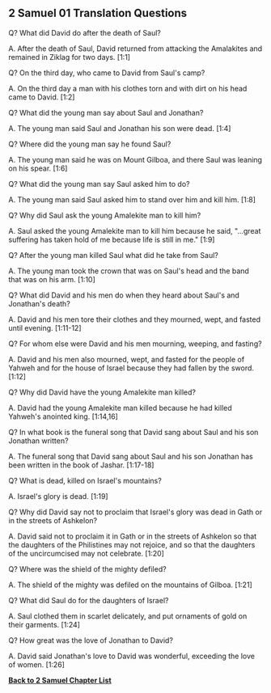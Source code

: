 ## 2 Samuel 01 Translation Questions ##

Q? What did David do after the death of Saul?

A. After the death of Saul, David returned from attacking the Amalakites and remained in Ziklag for two days. [1:1]

Q? On the third day, who came to David from Saul's camp?

A. On the third day a man with his clothes torn and with dirt on his head came to David. [1:2]

Q? What did the young man say about Saul and Jonathan?

A. The young man said Saul and Jonathan his son were dead. [1:4]

Q? Where did the young man say he found Saul?

A. The young man said he was on Mount Gilboa, and there Saul was leaning on his spear. [1:6]

Q? What did the young man say Saul asked him to do?

A. The young man said Saul asked him to stand over him and kill him. [1:8]

Q? Why did Saul ask the young Amalekite man to kill him?

A. Saul asked the young Amalekite man to kill him because he said, "...great suffering has taken hold of me because life is still in me." [1:9]

Q? After the young man killed Saul what did he take from Saul?

A. The young man took the crown that was on Saul's head and the band that was on his arm. [1:10]

Q? What did David and his men do when they heard about Saul's and Jonathan's death?

A. David and his men tore their clothes and they mourned, wept, and fasted until evening. [1:11-12]

Q? For whom else were David and his men mourning, weeping, and fasting?

A. David and his men also mourned, wept, and fasted for the people of Yahweh and for the house of Israel because they had fallen by the sword. [1:12]

Q? Why did David have the young Amalekite man killed?

A. David had the young Amalekite man killed because he had killed Yahweh's anointed king. [1:14,16]

Q? In what book is the funeral song that David sang about Saul and his son Jonathan written?

A. The funeral song that David sang about Saul and his son Jonathan has been written in the book of Jashar. [1:17-18]

Q? What is dead, killed on Israel's mountains?

A. Israel's glory is dead. [1:19]

Q? Why did David say not to proclaim that Israel's glory was dead in Gath or in the streets of Ashkelon?

A. David said not to proclaim it in Gath or in the streets of Ashkelon so that the daughters of the Philistines may not rejoice, and so that the daughters of the uncircumcised may not celebrate. [1:20]

Q? Where was the shield of the mighty defiled?

A. The shield of the mighty was defiled on the mountains of Gilboa. [1:21]

Q? What did Saul do for the daughters of Israel?

A. Saul clothed them in scarlet delicately, and put ornaments of gold on their garments. [1:24]

Q? How great was the love of Jonathan to David?

A. David said Jonathan's love to David was wonderful, exceeding the love of women. [1:26]

__[Back to 2 Samuel Chapter List](./)__

